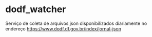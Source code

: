 # dodf_watcher
Serviço de coleta de arquivos json disponibilizados diariamente no endereço https://www.dodf.df.gov.br/index/jornal-json
